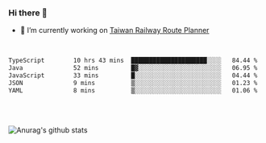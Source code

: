 ### Hi there 👋

- 🔭 I’m currently working on [Taiwan Railway Route Planner](https://github.com/Taiwan-Railway-Route-Planner)

<br/>

<!--START_SECTION:waka-->

```txt
TypeScript        10 hrs 43 mins  █████████████████████░░░░   84.44 %
Java              52 mins         █▓░░░░░░░░░░░░░░░░░░░░░░░   06.95 %
JavaScript        33 mins         █░░░░░░░░░░░░░░░░░░░░░░░░   04.44 %
JSON              9 mins          ▒░░░░░░░░░░░░░░░░░░░░░░░░   01.23 %
YAML              8 mins          ▒░░░░░░░░░░░░░░░░░░░░░░░░   01.06 %
```

<!--END_SECTION:waka-->

<br/>
<br/>

![Anurag's github stats](https://github-readme-stats.vercel.app/api?username=DepickereSven&show_icons=true&theme=tokyonight)



<!--
**DepickereSven/DepickereSven** is a ✨ _special_ ✨ repository because its `README.md` (this file) appears on your GitHub profile.

Here are some ideas to get you started:

- 🔭 I’m currently working on ...
- 🌱 I’m currently learning ...
- 👯 I’m looking to collaborate on ...
- 🤔 I’m looking for help with ...
- 💬 Ask me about ...
- 📫 How to reach me: ...
- 😄 Pronouns: ...
- ⚡ Fun fact: ...
-->
